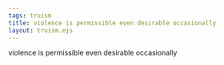 ```yaml
---
tags: truism
title: violence is permissible even desirable occasionally
layout: truism.ejs
---
```


violence is permissible even desirable occasionally